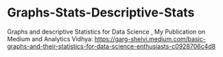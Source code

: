 # Graphs-Stats-Descriptive-Stats
Graphs and descriptive Statistics for Data Science , My Publication on Medium and Analytics Vidhya: https://garg-shelvi.medium.com/basic-graphs-and-their-statistics-for-data-science-enthusiasts-c0928706c4d8
